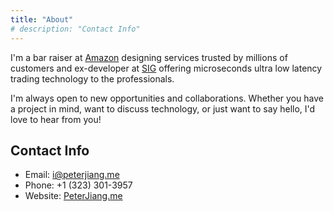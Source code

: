```yaml
---
title: "About"
# description: "Contact Info"
---
```

I'm a bar raiser at [Amazon](https://en.wikipedia.org/wiki/Amazon_(company)) designing services trusted by millions of customers and ex-developer at [SIG](https://en.wikipedia.org/wiki/Susquehanna_International_Group) offering microseconds ultra low latency trading technology to the professionals.

I'm always open to new opportunities and collaborations. Whether you have a project in mind, want to discuss technology, or just want to say hello, I'd love to hear from you! 

## Contact Info
- Email: [i@peterjiang.me](mailto:i@peterjiang.me)
- Phone: +1 (323) 301-3957
- Website: [PeterJiang.me](https://www.peterjiang.me)
